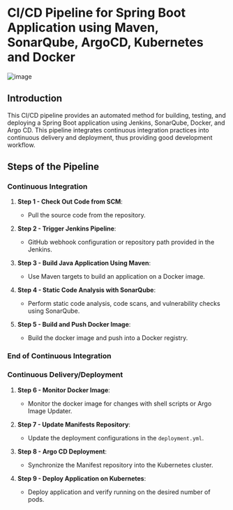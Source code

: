 # CI/CD Pipeline for Spring Boot Application using Maven, SonarQube, ArgoCD, Kubernetes and Docker

![image](https://github.com/RachanaVenkat/java-app-cicd/assets/151712438/df08e8f3-a2e1-4c0b-b99c-588801983055)

## Introduction

This CI/CD pipeline provides an automated method for building, testing, and deploying a Spring Boot application using Jenkins, SonarQube, Docker, and Argo CD. This pipeline integrates continuous integration practices into continuous delivery and deployment, thus providing good development workflow.

## Steps of the Pipeline

### Continuous Integration

1. **Step 1 - Check Out Code from SCM**:
   - Pull the source code from the repository.

2. **Step 2 - Trigger Jenkins Pipeline**: 
   - GitHub webhook configuration or repository path provided in the Jenkins.

3. **Step 3 - Build Java Application Using Maven**: 
   - Use Maven targets to build an application on a Docker image.

4. **Step 4 - Static Code Analysis with SonarQube**: 
   - Perform static code analysis, code scans, and vulnerability checks using SonarQube.

5. **Step 5 - Build and Push Docker Image**:
   - Build the docker image and push into a Docker registry.

### End of Continuous Integration

### Continuous Delivery/Deployment

1. **Step 6 - Monitor Docker Image**:
   - Monitor the docker image for changes with shell scripts or Argo Image Updater.

2. **Step 7 - Update Manifests Repository**: 
   - Update the deployment configurations in the `deployment.yml`.

3. **Step 8 - Argo CD Deployment**:
   - Synchronize the Manifest repository into the Kubernetes cluster.

4. **Step 9 - Deploy Application on Kubernetes**: 
   - Deploy application and verify running on the desired number of pods.
